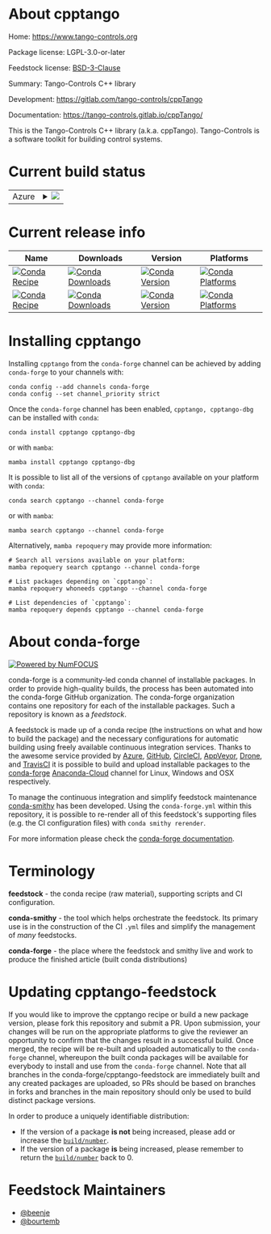 About cpptango
==============

Home: https://www.tango-controls.org

Package license: LGPL-3.0-or-later

Feedstock license: [BSD-3-Clause](https://github.com/conda-forge/cpptango-feedstock/blob/main/LICENSE.txt)

Summary: Tango-Controls C++ library

Development: https://gitlab.com/tango-controls/cppTango

Documentation: https://tango-controls.gitlab.io/cppTango/

This is the Tango-Controls C++ library (a.k.a. cppTango).
Tango-Controls is a software toolkit for building control systems.


Current build status
====================


<table>
    
  <tr>
    <td>Azure</td>
    <td>
      <details>
        <summary>
          <a href="https://dev.azure.com/conda-forge/feedstock-builds/_build/latest?definitionId=11614&branchName=main">
            <img src="https://dev.azure.com/conda-forge/feedstock-builds/_apis/build/status/cpptango-feedstock?branchName=main">
          </a>
        </summary>
        <table>
          <thead><tr><th>Variant</th><th>Status</th></tr></thead>
          <tbody><tr>
              <td>linux_64</td>
              <td>
                <a href="https://dev.azure.com/conda-forge/feedstock-builds/_build/latest?definitionId=11614&branchName=main">
                  <img src="https://dev.azure.com/conda-forge/feedstock-builds/_apis/build/status/cpptango-feedstock?branchName=main&jobName=linux&configuration=linux_64_" alt="variant">
                </a>
              </td>
            </tr><tr>
              <td>osx_64</td>
              <td>
                <a href="https://dev.azure.com/conda-forge/feedstock-builds/_build/latest?definitionId=11614&branchName=main">
                  <img src="https://dev.azure.com/conda-forge/feedstock-builds/_apis/build/status/cpptango-feedstock?branchName=main&jobName=osx&configuration=osx_64_" alt="variant">
                </a>
              </td>
            </tr><tr>
              <td>win_64</td>
              <td>
                <a href="https://dev.azure.com/conda-forge/feedstock-builds/_build/latest?definitionId=11614&branchName=main">
                  <img src="https://dev.azure.com/conda-forge/feedstock-builds/_apis/build/status/cpptango-feedstock?branchName=main&jobName=win&configuration=win_64_" alt="variant">
                </a>
              </td>
            </tr>
          </tbody>
        </table>
      </details>
    </td>
  </tr>
</table>

Current release info
====================

| Name | Downloads | Version | Platforms |
| --- | --- | --- | --- |
| [![Conda Recipe](https://img.shields.io/badge/recipe-cpptango-green.svg)](https://anaconda.org/conda-forge/cpptango) | [![Conda Downloads](https://img.shields.io/conda/dn/conda-forge/cpptango.svg)](https://anaconda.org/conda-forge/cpptango) | [![Conda Version](https://img.shields.io/conda/vn/conda-forge/cpptango.svg)](https://anaconda.org/conda-forge/cpptango) | [![Conda Platforms](https://img.shields.io/conda/pn/conda-forge/cpptango.svg)](https://anaconda.org/conda-forge/cpptango) |
| [![Conda Recipe](https://img.shields.io/badge/recipe-cpptango--dbg-green.svg)](https://anaconda.org/conda-forge/cpptango-dbg) | [![Conda Downloads](https://img.shields.io/conda/dn/conda-forge/cpptango-dbg.svg)](https://anaconda.org/conda-forge/cpptango-dbg) | [![Conda Version](https://img.shields.io/conda/vn/conda-forge/cpptango-dbg.svg)](https://anaconda.org/conda-forge/cpptango-dbg) | [![Conda Platforms](https://img.shields.io/conda/pn/conda-forge/cpptango-dbg.svg)](https://anaconda.org/conda-forge/cpptango-dbg) |

Installing cpptango
===================

Installing `cpptango` from the `conda-forge` channel can be achieved by adding `conda-forge` to your channels with:

```
conda config --add channels conda-forge
conda config --set channel_priority strict
```

Once the `conda-forge` channel has been enabled, `cpptango, cpptango-dbg` can be installed with `conda`:

```
conda install cpptango cpptango-dbg
```

or with `mamba`:

```
mamba install cpptango cpptango-dbg
```

It is possible to list all of the versions of `cpptango` available on your platform with `conda`:

```
conda search cpptango --channel conda-forge
```

or with `mamba`:

```
mamba search cpptango --channel conda-forge
```

Alternatively, `mamba repoquery` may provide more information:

```
# Search all versions available on your platform:
mamba repoquery search cpptango --channel conda-forge

# List packages depending on `cpptango`:
mamba repoquery whoneeds cpptango --channel conda-forge

# List dependencies of `cpptango`:
mamba repoquery depends cpptango --channel conda-forge
```


About conda-forge
=================

[![Powered by
NumFOCUS](https://img.shields.io/badge/powered%20by-NumFOCUS-orange.svg?style=flat&colorA=E1523D&colorB=007D8A)](https://numfocus.org)

conda-forge is a community-led conda channel of installable packages.
In order to provide high-quality builds, the process has been automated into the
conda-forge GitHub organization. The conda-forge organization contains one repository
for each of the installable packages. Such a repository is known as a *feedstock*.

A feedstock is made up of a conda recipe (the instructions on what and how to build
the package) and the necessary configurations for automatic building using freely
available continuous integration services. Thanks to the awesome service provided by
[Azure](https://azure.microsoft.com/en-us/services/devops/), [GitHub](https://github.com/),
[CircleCI](https://circleci.com/), [AppVeyor](https://www.appveyor.com/),
[Drone](https://cloud.drone.io/welcome), and [TravisCI](https://travis-ci.com/)
it is possible to build and upload installable packages to the
[conda-forge](https://anaconda.org/conda-forge) [Anaconda-Cloud](https://anaconda.org/)
channel for Linux, Windows and OSX respectively.

To manage the continuous integration and simplify feedstock maintenance
[conda-smithy](https://github.com/conda-forge/conda-smithy) has been developed.
Using the ``conda-forge.yml`` within this repository, it is possible to re-render all of
this feedstock's supporting files (e.g. the CI configuration files) with ``conda smithy rerender``.

For more information please check the [conda-forge documentation](https://conda-forge.org/docs/).

Terminology
===========

**feedstock** - the conda recipe (raw material), supporting scripts and CI configuration.

**conda-smithy** - the tool which helps orchestrate the feedstock.
                   Its primary use is in the construction of the CI ``.yml`` files
                   and simplify the management of *many* feedstocks.

**conda-forge** - the place where the feedstock and smithy live and work to
                  produce the finished article (built conda distributions)


Updating cpptango-feedstock
===========================

If you would like to improve the cpptango recipe or build a new
package version, please fork this repository and submit a PR. Upon submission,
your changes will be run on the appropriate platforms to give the reviewer an
opportunity to confirm that the changes result in a successful build. Once
merged, the recipe will be re-built and uploaded automatically to the
`conda-forge` channel, whereupon the built conda packages will be available for
everybody to install and use from the `conda-forge` channel.
Note that all branches in the conda-forge/cpptango-feedstock are
immediately built and any created packages are uploaded, so PRs should be based
on branches in forks and branches in the main repository should only be used to
build distinct package versions.

In order to produce a uniquely identifiable distribution:
 * If the version of a package **is not** being increased, please add or increase
   the [``build/number``](https://docs.conda.io/projects/conda-build/en/latest/resources/define-metadata.html#build-number-and-string).
 * If the version of a package **is** being increased, please remember to return
   the [``build/number``](https://docs.conda.io/projects/conda-build/en/latest/resources/define-metadata.html#build-number-and-string)
   back to 0.

Feedstock Maintainers
=====================

* [@beenje](https://github.com/beenje/)
* [@bourtemb](https://github.com/bourtemb/)

